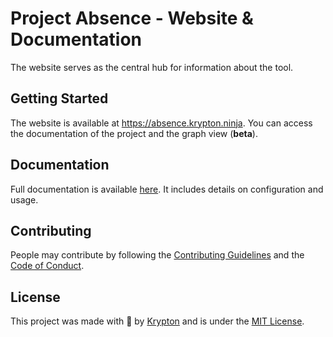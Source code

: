 # Project Absence - Website & Documentation

The website serves as the central hub for information about the tool.

## Getting Started

The website is available at https://absence.krypton.ninja. You can access the documentation of the project and the graph view (**beta**).

## Documentation

Full documentation is available [here](https://absence.krypton.ninja/docs/). It includes details on configuration and usage.

## Contributing

People may contribute by following the [Contributing Guidelines](https://github.com/project-absence/.github/blob/main/CONTRIBUTING.md) and the [Code of Conduct](https://github.com/project-absence/.github/blob/main/CODE_OF_CONDUCT.md).

## License

This project was made with 💜 by [Krypton](https://github.com/kkrypt0nn) and is under the [MIT License](https://github.com/project-absence/.github/blob/main/LICENSE.md).
